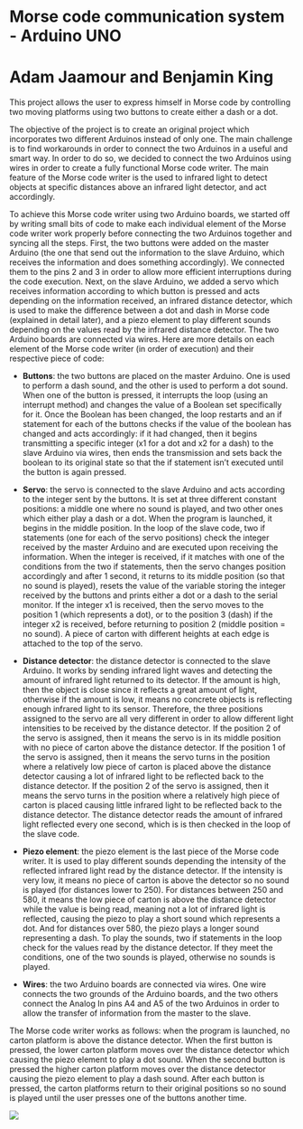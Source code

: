 # Morse code communication system - Arduino UNO
# Adam Jaamour and Benjamin King

This project allows the user to express himself in Morse code by controlling two moving platforms using two buttons to create either a dash or a dot.

The objective of the project is to create an original project which incorporates two different Arduinos instead of only one. The main challenge is to find workarounds in order to connect the two Arduinos in a useful and smart way. In order to do so, we decided to connect the two Arduinos using wires in order to create a fully functional Morse code writer. The main feature of the Morse code writer is the used to infrared light to detect objects at specific distances above an infrared light detector, and act accordingly.

To achieve this Morse code writer using two Arduino boards, we started off by writing small bits of code to make each individual element of the Morse code writer work properly before connecting the two Arduinos together and syncing all the steps. First, the two buttons were added on the master Arduino (the one that send out the information to the slave Arduino, which receives the information and does something accordingly). We connected them to the pins 2 and 3 in order to allow more efficient interruptions during the code execution. Next, on the slave Arduino, we added a servo which receives information according to which button is pressed and acts depending on the information received, an infrared distance detector, which is used to make the difference between a dot and dash in Morse code (explained in detail later), and a piezo element to play different sounds depending on the values read by the infrared distance detector. The two Arduino boards are connected via wires. Here are more details on each element of the Morse code writer (in order of execution) and their respective piece of code:

* **Buttons**: the two buttons are placed on the master Arduino. One is used to perform a dash sound, and the other is used to perform a dot sound. When one of the button is pressed, it interrupts the loop (using an interrupt method) and changes the value of a Boolean set specifically for it. Once the Boolean has been changed, the loop restarts and an if statement for each of the buttons checks if the value of the boolean has changed and acts accordingly: if it had changed, then it begins transmitting a specific integer (x1 for a dot and x2 for a dash) to the slave Arduino via wires, then ends the transmission and sets back the boolean to its original state so that the if statement isn’t executed until the button is again pressed.

* **Servo**: the servo is connected to the slave Arduino and acts according to the integer sent by the buttons. It is set at three different constant positions: a middle one where no sound is played, and two other ones which either play a dash or a dot. When the program is launched, it begins in the middle position. In the loop of the slave code, two if statements (one for each of the servo positions) check the integer received by the master Arduino and are executed upon receiving the information. When the integer is received, if it matches with one of the conditions from the two if statements, then the servo changes position accordingly and after 1 second, it returns to its middle position (so that no sound is played), resets the value of the variable storing the integer received by the buttons and prints either a dot or a dash to the serial monitor. If the integer x1 is received, then the servo moves to the
position 1 (which represents a dot), or to the position 3 (dash) if the integer x2 is received, before returning to position 2 (middle position = no sound). A piece of carton with different heights at each edge is attached to the top of the servo.

* **Distance detector**: the distance detector is connected to the slave Arduino. It works by sending infrared light waves and detecting the amount of infrared light returned to its detector. If the amount is high, then the object is close since it reflects a great amount of light, otherwise if the amount is low, it means no concrete objects is reflecting enough infrared light to its sensor. Therefore, the three positions assigned to the servo are all very different in order to allow different light intensities to be received by the distance detector. If the position 2 of the servo is assigned, then it means the servo is in its middle position with no piece of carton above the distance detector. If the position 1 of the servo is assigned, then it means the servo turns in the position where a relatively low piece of carton is placed above the distance detector causing a lot of infrared light to be reflected back to the distance detector. If the position 2 of the servo is assigned, then it means the servo turns in the position where a relatively high piece of carton is placed causing little infrared light to be reflected back to the distance detector. The distance detector reads the amount of infrared light reflected every one second, which is is then checked in the loop of the slave code.

* **Piezo element**: the piezo element is the last piece of the Morse code writer. It is used to play different sounds depending the intensity of the reflected infrared light read by the distance detector. If the intensity is very low, it means no piece of carton is above the detector so no sound is played (for distances lower to 250). For distances between 250 and 580, it means the low piece of carton is above the distance detector while the value is being read, meaning not a lot of infrared light is reflected, causing the piezo to play a short sound which represents a dot. And for distances over 580, the piezo plays a longer sound representing a dash. To play the sounds, two if statements in the loop check for the values read by the distance detector. If they meet the conditions, one of the two sounds is played, otherwise no sounds is played.

* **Wires**: the two Arduino boards are connected via wires. One wire connects the two grounds of the Arduino boards, and the two others connect the Analog In pins A4 and A5 of the two Arduinos in order to allow the transfer of information from the master to the slave.

The Morse code writer works as follows: when the program is launched, no carton platform is above the distance detector. When the first button is pressed, the lower carton platform moves over the distance detector which causing the piezo element to play a dot sound. When the second button is pressed the higher carton platform moves over the distance detector causing the piezo element to play a dash sound. After each button is pressed, the carton platforms return to their original positions so no sound is played until the user presses one of the buttons another time.

![](http://image.prntscr.com/image/94a32ac674444fb881899476c1939ada.png)
